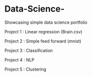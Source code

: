 # Data-Science-
Showcasing simple data science portfolio


Project 1 : Linear regression (Brain.csv)

Project 2 : Simple feed forward (mnist)

Project 3 : Classification

Project 4 : NLP

Project 5 : Clustering
